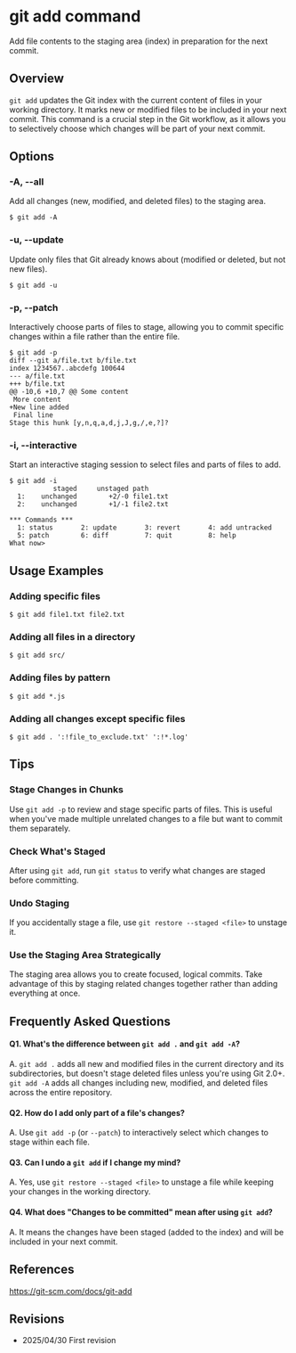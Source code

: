 # git add command

Add file contents to the staging area (index) in preparation for the next commit.

## Overview

`git add` updates the Git index with the current content of files in your working directory. It marks new or modified files to be included in your next commit. This command is a crucial step in the Git workflow, as it allows you to selectively choose which changes will be part of your next commit.

## Options

### **-A, --all**

Add all changes (new, modified, and deleted files) to the staging area.

```console
$ git add -A
```

### **-u, --update**

Update only files that Git already knows about (modified or deleted, but not new files).

```console
$ git add -u
```

### **-p, --patch**

Interactively choose parts of files to stage, allowing you to commit specific changes within a file rather than the entire file.

```console
$ git add -p
diff --git a/file.txt b/file.txt
index 1234567..abcdefg 100644
--- a/file.txt
+++ b/file.txt
@@ -10,6 +10,7 @@ Some content
 More content
+New line added
 Final line
Stage this hunk [y,n,q,a,d,j,J,g,/,e,?]? 
```

### **-i, --interactive**

Start an interactive staging session to select files and parts of files to add.

```console
$ git add -i
           staged     unstaged path
  1:    unchanged        +2/-0 file1.txt
  2:    unchanged        +1/-1 file2.txt

*** Commands ***
  1: status       2: update       3: revert       4: add untracked
  5: patch        6: diff         7: quit         8: help
What now> 
```

## Usage Examples

### Adding specific files

```console
$ git add file1.txt file2.txt
```

### Adding all files in a directory

```console
$ git add src/
```

### Adding files by pattern

```console
$ git add *.js
```

### Adding all changes except specific files

```console
$ git add . ':!file_to_exclude.txt' ':!*.log'
```

## Tips

### Stage Changes in Chunks

Use `git add -p` to review and stage specific parts of files. This is useful when you've made multiple unrelated changes to a file but want to commit them separately.

### Check What's Staged

After using `git add`, run `git status` to verify what changes are staged before committing.

### Undo Staging

If you accidentally stage a file, use `git restore --staged <file>` to unstage it.

### Use the Staging Area Strategically

The staging area allows you to create focused, logical commits. Take advantage of this by staging related changes together rather than adding everything at once.

## Frequently Asked Questions

#### Q1. What's the difference between `git add .` and `git add -A`?
A. `git add .` adds all new and modified files in the current directory and its subdirectories, but doesn't stage deleted files unless you're using Git 2.0+. `git add -A` adds all changes including new, modified, and deleted files across the entire repository.

#### Q2. How do I add only part of a file's changes?
A. Use `git add -p` (or `--patch`) to interactively select which changes to stage within each file.

#### Q3. Can I undo a `git add` if I change my mind?
A. Yes, use `git restore --staged <file>` to unstage a file while keeping your changes in the working directory.

#### Q4. What does "Changes to be committed" mean after using `git add`?
A. It means the changes have been staged (added to the index) and will be included in your next commit.

## References

https://git-scm.com/docs/git-add

## Revisions

- 2025/04/30 First revision